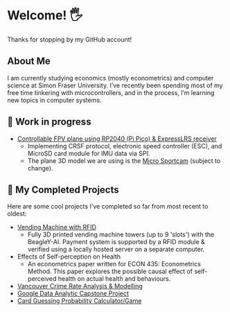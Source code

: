 # Welcome! 🖐️ 
Thanks for stopping by my GitHub account!

## About Me
I am currently studying economics (mostly econometrics) and computer science at Simon Fraser University. I’ve recently been spending most of my free time tinkering with microcontrollers, and in the process, I’m learning new topics in computer systems.

## 🔨 Work in progress
-  [Controllable FPV plane using RP2040 (Pi Pico) & ExpressLRS receiver](https://github.com/haydenmai/pico-plane.git)
    - Implementing CRSF protocol, electronic speed controller (ESC), and MicroSD card module for IMU data via SPI.
    - The plane 3D model we are using is the [Micro Sportcam](https://www.3daeroventures.com/microsportcam) (subject to change).

## 📌 My Completed Projects
Here are some cool projects I've completed so far from most recent to oldest:

-  [Vending Machine with RFID](https://github.com/haydenmai/cmpt433-project.git)
    - Fully 3D printed vending machine towers (up to 9 'slots') with the BeagleY-AI. Payment system is supported by a RFID module & verified using a locally hosted server on a separate computer. 
-  Effects of Self-perception on Health
    - An econometrics paper written for ECON 435: Econometrics Method. This paper explores the possible causal effect of self-perceived health on actual health and behaviours. 
-  [Vancouver Crime Rate Analysis & Modelling](https://github.com/haydenmai/van-crime-census)
-  [Google Data Analytic Capstone Project](https://github.com/haydenmai/Google-Data-Analytics-Project)
-  [Card Guessing Probability Calculator/Game](https://github.com/haydenmai/Card-Probability-Calculator)


